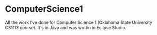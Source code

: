 # ComputerScience1
All the work I've done for Computer Science 1 (Oklahoma State University CS1113 course). It's in Java and was writtin in Eclipse Studio.
